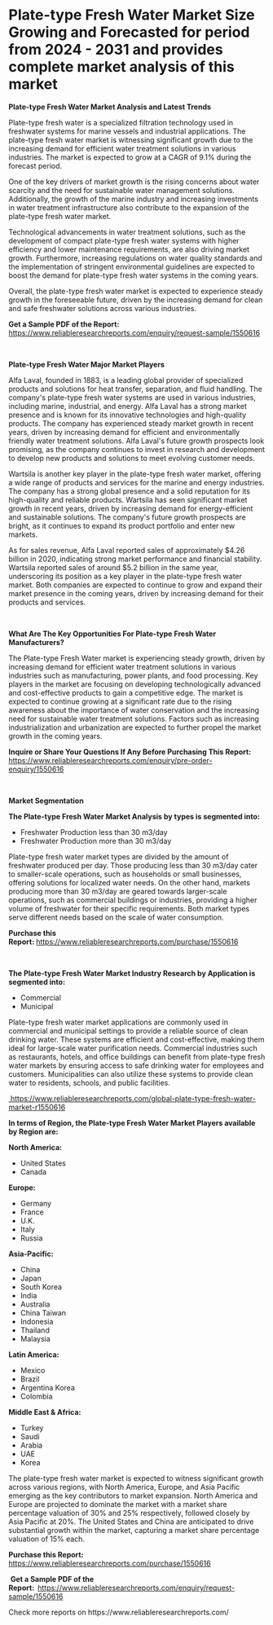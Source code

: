 <p><h1>Plate-type Fresh Water Market Size Growing and Forecasted for period from 2024 - 2031 and provides complete market analysis of this market</h1></p><p><strong>Plate-type Fresh Water Market Analysis and Latest Trends</strong></p>
<p><p>Plate-type fresh water is a specialized filtration technology used in freshwater systems for marine vessels and industrial applications. The plate-type fresh water market is witnessing significant growth due to the increasing demand for efficient water treatment solutions in various industries. The market is expected to grow at a CAGR of 9.1% during the forecast period.</p><p>One of the key drivers of market growth is the rising concerns about water scarcity and the need for sustainable water management solutions. Additionally, the growth of the marine industry and increasing investments in water treatment infrastructure also contribute to the expansion of the plate-type fresh water market.</p><p>Technological advancements in water treatment solutions, such as the development of compact plate-type fresh water systems with higher efficiency and lower maintenance requirements, are also driving market growth. Furthermore, increasing regulations on water quality standards and the implementation of stringent environmental guidelines are expected to boost the demand for plate-type fresh water systems in the coming years.</p><p>Overall, the plate-type fresh water market is expected to experience steady growth in the foreseeable future, driven by the increasing demand for clean and safe freshwater solutions across various industries.</p></p>
<p><strong>Get a Sample PDF of the Report:&nbsp;</strong> <a href="https://www.reliableresearchreports.com/enquiry/request-sample/1550616">https://www.reliableresearchreports.com/enquiry/request-sample/1550616</a></p>
<p>&nbsp;</p>
<p><strong>Plate-type Fresh Water Major Market Players</strong></p>
<p><p>Alfa Laval, founded in 1883, is a leading global provider of specialized products and solutions for heat transfer, separation, and fluid handling. The company's plate-type fresh water systems are used in various industries, including marine, industrial, and energy. Alfa Laval has a strong market presence and is known for its innovative technologies and high-quality products. The company has experienced steady market growth in recent years, driven by increasing demand for efficient and environmentally friendly water treatment solutions. Alfa Laval's future growth prospects look promising, as the company continues to invest in research and development to develop new products and solutions to meet evolving customer needs. </p><p>Wartsila is another key player in the plate-type fresh water market, offering a wide range of products and services for the marine and energy industries. The company has a strong global presence and a solid reputation for its high-quality and reliable products. Wartsila has seen significant market growth in recent years, driven by increasing demand for energy-efficient and sustainable solutions. The company's future growth prospects are bright, as it continues to expand its product portfolio and enter new markets.</p><p>As for sales revenue, Alfa Laval reported sales of approximately $4.26 billion in 2020, indicating strong market performance and financial stability. Wartsila reported sales of around $5.2 billion in the same year, underscoring its position as a key player in the plate-type fresh water market. Both companies are expected to continue to grow and expand their market presence in the coming years, driven by increasing demand for their products and services.</p></p>
<p>&nbsp;</p>
<p><strong>What Are The Key Opportunities For Plate-type Fresh Water Manufacturers?</strong></p>
<p><p>The Plate-type Fresh Water market is experiencing steady growth, driven by increasing demand for efficient water treatment solutions in various industries such as manufacturing, power plants, and food processing. Key players in the market are focusing on developing technologically advanced and cost-effective products to gain a competitive edge. The market is expected to continue growing at a significant rate due to the rising awareness about the importance of water conservation and the increasing need for sustainable water treatment solutions. Factors such as increasing industrialization and urbanization are expected to further propel the market growth in the coming years.</p></p>
<p><strong>Inquire or Share Your Questions If Any Before Purchasing This Report:</strong> <a href="https://www.reliableresearchreports.com/enquiry/pre-order-enquiry/1550616">https://www.reliableresearchreports.com/enquiry/pre-order-enquiry/1550616</a></p>
<p>&nbsp;</p>
<p><strong>Market Segmentation</strong></p>
<p><strong>The Plate-type Fresh Water Market Analysis by types is segmented into:</strong></p>
<p><ul><li>Freshwater Production less than 30 m3/day</li><li>Freshwater Production more than 30 m3/day</li></ul></p>
<p><p>Plate-type fresh water market types are divided by the amount of freshwater produced per day. Those producing less than 30 m3/day cater to smaller-scale operations, such as households or small businesses, offering solutions for localized water needs. On the other hand, markets producing more than 30 m3/day are geared towards larger-scale operations, such as commercial buildings or industries, providing a higher volume of freshwater for their specific requirements. Both market types serve different needs based on the scale of water consumption.</p></p>
<p><strong>Purchase this Report:&nbsp;</strong><a href="https://www.reliableresearchreports.com/purchase/1550616">https://www.reliableresearchreports.com/purchase/1550616</a></p>
<p>&nbsp;</p>
<p><strong>The Plate-type Fresh Water Market Industry Research by Application is segmented into:</strong></p>
<p><ul><li>Commercial</li><li>Municipal</li></ul></p>
<p><p>Plate-type fresh water market applications are commonly used in commercial and municipal settings to provide a reliable source of clean drinking water. These systems are efficient and cost-effective, making them ideal for large-scale water purification needs. Commercial industries such as restaurants, hotels, and office buildings can benefit from plate-type fresh water markets by ensuring access to safe drinking water for employees and customers. Municipalities can also utilize these systems to provide clean water to residents, schools, and public facilities.</p></p>
<p><a href="https://www.reliableresearchreports.com/global-plate-type-fresh-water-market-r1550616">&nbsp;https://www.reliableresearchreports.com/global-plate-type-fresh-water-market-r1550616</a></p>
<p><strong>In terms of Region, the Plate-type Fresh Water Market Players available by Region are:</strong></p>
<p>
    <p> <strong> North America: </strong>
        <ul>
            <li>United States</li>
            <li>Canada</li>
        </ul>
        </p> 
    <p> <strong> Europe: </strong>
        <ul>
            <li>Germany</li>
            <li>France</li>
            <li>U.K.</li>
            <li>Italy</li>
            <li>Russia</li>
        </ul>
        </p> 
    <p> <strong> Asia-Pacific: </strong>
        <ul>
            <li>China</li>
            <li>Japan</li>
            <li>South Korea</li>
            <li>India</li>
            <li>Australia</li>
            <li>China Taiwan</li>
            <li>Indonesia</li>
            <li>Thailand</li>
            <li>Malaysia</li>
        </ul>
        </p> 
    <p> <strong> Latin America: </strong>
        <ul>
            <li>Mexico</li>
            <li>Brazil</li>
            <li>Argentina Korea</li>
            <li>Colombia</li>
        </ul>
        </p> 
    <p> <strong> Middle East & Africa: </strong>
        <ul>
            <li>Turkey</li>
            <li>Saudi</li>
            <li>Arabia</li>
            <li>UAE</li>
            <li>Korea</li>
        </ul>
    </p>
    </p>
<p><p>The plate-type fresh water market is expected to witness significant growth across various regions, with North America, Europe, and Asia Pacific emerging as the key contributors to market expansion. North America and Europe are projected to dominate the market with a market share percentage valuation of 30% and 25% respectively, followed closely by Asia Pacific at 20%. The United States and China are anticipated to drive substantial growth within the market, capturing a market share percentage valuation of 15% each.</p></p>
<p><strong>Purchase this Report: </strong><a href="https://www.reliableresearchreports.com/purchase/1550616">https://www.reliableresearchreports.com/purchase/1550616</a></p>
<p>&nbsp;<strong>Get a Sample PDF of the Report:&nbsp;&nbsp;</strong><a href="https://www.reliableresearchreports.com/enquiry/request-sample/1550616">https://www.reliableresearchreports.com/enquiry/request-sample/1550616</a></p>
<p><strong></strong></p>
<p>Check more reports on https://www.reliableresearchreports.com/</p>
